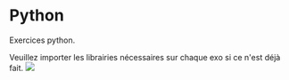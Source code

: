 # Python
Exercices python.

Veuillez importer les librairies nécessaires sur chaque exo si ce n'est déjà fait.
![](https://i.ytimg.com/vi/2rsojNZxQOw/maxresdefault.jpg)
